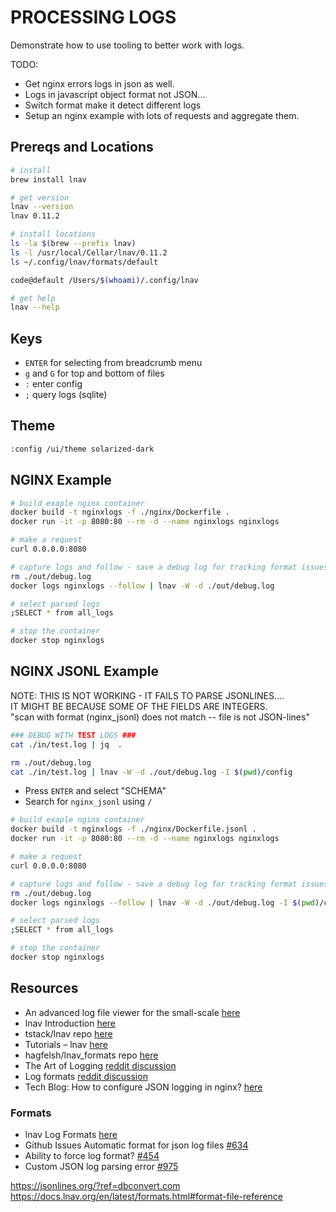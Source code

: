 # PROCESSING LOGS

Demonstrate how to use tooling to better work with logs.  

TODO:

* Get nginx errors logs in json as well.  
* Logs in javascript object format not JSON...
* Switch format make it detect different logs
* Setup an nginx example with lots of requests and aggregate them.  

## Prereqs and Locations

```sh
# install
brew install lnav

# get version
lnav --version
lnav 0.11.2

# install locations
ls -la $(brew --prefix lnav)
ls -l /usr/local/Cellar/lnav/0.11.2
ls ~/.config/lnav/formats/default

code@default /Users/$(whoami)/.config/lnav

# get help
lnav --help
```

## Keys

* `ENTER` for selecting from breadcrumb menu
* `g` and `G` for top and bottom of files
* `:` enter config
* `;` query logs (sqlite)

## Theme

```sh
:config /ui/theme solarized-dark
```

## NGINX Example

```sh
# build exaple nginx container
docker build -t nginxlogs -f ./nginx/Dockerfile .    
docker run -it -p 8080:80 --rm -d --name nginxlogs nginxlogs

# make a request
curl 0.0.0.0:8080

# capture logs and follow - save a debug log for tracking format issues.
rm ./out/debug.log
docker logs nginxlogs --follow | lnav -W -d ./out/debug.log

# select parsed logs 
;SELECT * from all_logs

# stop the container
docker stop nginxlogs
```

## NGINX JSONL Example

NOTE: THIS IS NOT WORKING - IT FAILS TO PARSE JSONLINES....  
IT MIGHT BE BECAUSE SOME OF THE FIELDS ARE INTEGERS.  
"scan with format (nginx_jsonl) does not match -- file is not JSON-lines"

```sh
### DEBUG WITH TEST LOGS ###
cat ./in/test.log | jq  .   

rm ./out/debug.log
cat ./in/test.log | lnav -W -d ./out/debug.log -I $(pwd)/config
```

* Press `ENTER` and select "SCHEMA"
* Search for `nginx_jsonl` using `/`

```sh
# build exaple nginx container
docker build -t nginxlogs -f ./nginx/Dockerfile.jsonl .    
docker run -it -p 8080:80 --rm -d --name nginxlogs nginxlogs

# make a request
curl 0.0.0.0:8080

# capture logs and follow - save a debug log for tracking format issues.
rm ./out/debug.log
docker logs nginxlogs --follow | lnav -W -d ./out/debug.log -I $(pwd)/config

# select parsed logs
;SELECT * from all_logs

# stop the container
docker stop nginxlogs
```

## Resources

* An advanced log file viewer for the small-scale [here](https://lnav.org/)  
* lnav Introduction [here](https://docs.lnav.org/en/latest/intro.html)
* tstack/lnav repo [here](https://github.com/tstack/lnav)  
* Tutorials – lnav [here](https://www.linux-magazine.com/Issues/2017/196/Tutorials-lnav)
* hagfelsh/lnav_formats repo [here](https://github.com/hagfelsh/lnav_formats)
* The Art of Logging [reddit discussion](https://news.ycombinator.com/item?id=33054741)
* Log formats [reddit discussion](https://news.ycombinator.com/item?id=34243520)
* Tech Blog: How to configure JSON logging in nginx? [here](https://www.velebit.ai/blog/nginx-json-logging/)

### Formats

* lnav Log Formats [here](https://docs.lnav.org/en/latest/formats.html)  
* Github Issues Automatic format for json log files [#634](https://github.com/tstack/lnav/issues/634)  
* Ability to force log format? [#454](https://github.com/tstack/lnav/issues/454)
* Custom JSON log parsing error [#975](https://github.com/tstack/lnav/issues/975)




https://jsonlines.org/?ref=dbconvert.com
https://docs.lnav.org/en/latest/formats.html#format-file-reference


